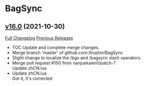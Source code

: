 # BagSync

## [v16.0](https://github.com/Xruptor/BagSync/tree/v16.0) (2021-10-30)
[Full Changelog](https://github.com/Xruptor/BagSync/compare/v15.9...v16.0) [Previous Releases](https://github.com/Xruptor/BagSync/releases)

- TOC Update and complete merge changes.  
- Merge branch 'master' of github.com:Xruptor/BagSync  
- Slight change to localize the /bgs and /bagsync slash operators.  
- Merge pull request #150 from nanjuekaien1/patch-7  
    Update zhCN.lua  
- Update zhCN.lua  
    Got it, it's corrected  